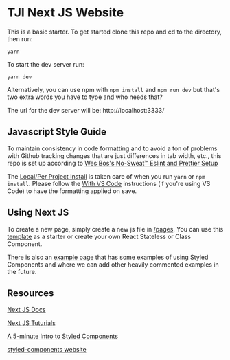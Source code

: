 # TJI Next JS Website

This is a basic starter. To get started clone this repo and cd to the directory, then run:

`yarn`

To start the dev server run:

`yarn dev`

Alternatively, you can use npm with `npm install` and `npm run dev` but that's two extra words you have to type and who needs that?

The url for the dev server will be: http://localhost:3333/

## Javascript Style Guide

To maintain consistency in code formatting and to avoid a ton of problems with Github tracking changes that are just differences in tab width, etc., this repo is set up according to [Wes Bos's No-Sweat™ Eslint and Prettier Setup](https://github.com/wesbos/eslint-config-wesbos)

The [Local/Per Project Install](https://github.com/wesbos/eslint-config-wesbos) is taken care of when you run `yarn` or `npm install`. Please follow the [With VS Code](https://github.com/wesbos/eslint-config-wesbos) instructions (if you're using VS Code) to have the formatting applied on save.

## Using Next JS

To create a new page, simply create a new js file in [/pages](./pages). You can use this [template](./pages/_template-page.js) as a starter or create your own React Stateless or Class Component.

There is also an [example page](./pages/example-page.js) that has some examples of using Styled Components and where we can add other heavily commented examples in the future.

## Resources

[Next JS Docs](https://nextjs.org/docs)

[Next JS Tuturials](https://nextjs.org/learn/)

[A 5-minute Intro to Styled Components](https://medium.freecodecamp.org/a-5-minute-intro-to-styled-components-41f40eb7cd55)

[styled-components website](https://www.styled-components.com/)
